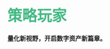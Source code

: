 # <span style="font-size: 1.2em; font-weight: bold; color: #42b983;">策略玩家</span>

**量化新视野，开启数字资产新篇章。**  

